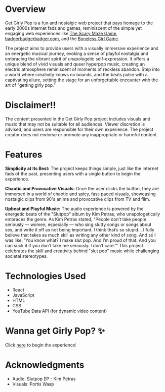 # Overview
Get Girly Pop is a fun and nostalgic web project that pays homage to the early 2000s internet fads and games, reminiscent of the simple yet engaging web experiences like [The Scary Maze Game](https://scary-maze.com/), [badgerbadgerbadger.com](badgerbadgerbadger.com), and the [Boneless Girl Game](https://www.miniplay.com/game/boneless-girl).

The project aims to provide users with a visually immersive experience and an energetic musical journey, evoking a sense of playful nostalgia and embracing the vibrant spirit of unapologetic self-expression. It offers a unique blend of vivid visuals and queer hyperpop music, creating an electric atmosphere reminiscent of moments of reckless abandon. Step into a world where creativity knows no bounds, and the beats pulse with a captivating allure, setting the stage for an unforgettable encounter with the art of "getting girly pop."

# Disclaimer!!
The content presented in the Get Girly Pop project includes visuals and music that may not be suitable for all audiences. Viewer discretion is advised, and users are responsible for their own experience. The project creator does not endorse or promote any inappropriate or harmful content.

# Features
**Simplicity at Its Best:** The project keeps things simple, just like the internet fads of the past, presenting users with a single button to begin the experience.

**Chaotic and Provocative Visuals:** Once the user clicks the button, they are immersed in a world of chaotic and spicy, fast-paced visuals, showcasing nostalgic clips from 90's anime and provocative clips from TV and film.

**Upbeat and Playful Music:** The audio experience is powered by the energetic beats of the "Slutpop" album by Kim Petras, who unapologetically embraces the genre. As Kim Petras stated, "People don’t take people seriously — women, especially — who sing slutty songs or songs about sex, and write it off as not being important. I think that’s so stupid… I fully believe that takes as much skill as writing any other kind of song. And so I was like, 'You know what? I make slut pop. And I’m proud of that. And you can suck it if you don’t take me seriously. I don’t care.'" This project celebrates the skill and creativity behind "slut pop" music while challenging societal stereotypes.


# Technologies Used
- React
- JavaScript
- HTML
- CSS
- YouTube Data API (for dynamic video content)

# Wanna get Girly Pop? ✨
Click [here](https://letsgetgirlypop.netlify.app/) to begin the experience!

# Acknowledgments
- Audio: Slutpop EP - Kim Petras
- Visuals: Portis Wasp
